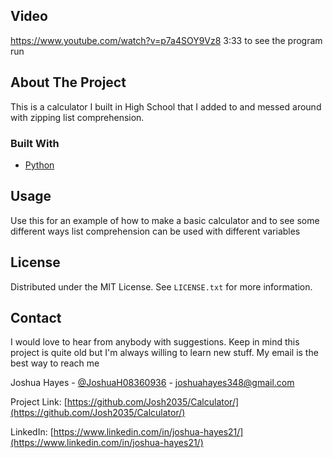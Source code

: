 ## Video
https://www.youtube.com/watch?v=p7a4SOY9Vz8
3:33 to see the program run

<!-- ABOUT THE PROJECT -->
## About The Project
This is a calculator I built in High School that I added to and messed around with zipping list comprehension.

### Built With

* [Python](https://python.org/)

<!-- USAGE EXAMPLES -->
## Usage

Use this for an example of how to make a basic calculator and to see some different ways list comprehension can be used with different variables

<!-- LICENSE -->
## License

Distributed under the MIT License. See `LICENSE.txt` for more information.

<!-- CONTACT -->
## Contact

I would love to hear from anybody with suggestions. Keep in mind this project is quite old but I'm always willing to learn new stuff.
My email is the best way to reach me 

Joshua Hayes - [@JoshuaH08360936](https://twitter.com/JoshuaH08360936) - joshuahayes348@gmail.com

Project Link: [https://github.com/Josh2035/Calculator/](https://github.com/Josh2035/Calculator/)

LinkedIn: [https://www.linkedin.com/in/joshua-hayes21/](https://www.linkedin.com/in/joshua-hayes21/)

